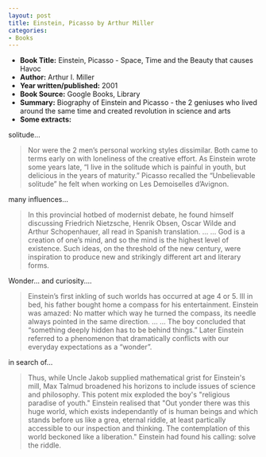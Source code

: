 ```yaml
---
layout: post
title: Einstein, Picasso by Arthur Miller
categories:
- Books
---
```



- **Book Title:** Einstein, Picasso - Space, Time and the Beauty that causes Havoc
- **Author:** Arthur I. Miller
- **Year written/published:** 2001
- **Book Source:** Google Books, Library
- **Summary:** Biography of Einstein and Picasso - the 2 geniuses who lived around the same time and created revolution in science and arts
- **Some extracts:**

solitude…

> Nor were the 2 men’s personal working styles dissimilar. Both came to terms early on with loneliness of the creative effort. As Einstein wrote some years late, “I live in the solitude which is painful in youth, but delicious in the years of maturity.” Picasso recalled the “Unbelievable solitude” he felt when working on Les Demoiselles d’Avignon.

many influences…

> In this provincial hotbed of modernist debate, he found himself discussing Friedrich Nietzsche, Henrik Obsen, Oscar Wilde and Arthur Schopenhauer, all read in Spanish translation. … … God is a creation of one’s mind, and so the mind is the highest level of existence. Such ideas, on the threshold of the new century, were inspiration to produce new and strikingly different art and literary forms.

Wonder... and curiosity....

> Einstein’s first inkling of such worlds has occurred at age 4 or 5. Ill in bed, his father bought home a compass for his entertainment. Einstein was amazed: No matter which way he turned the compass, its needle always pointed in the same direction. … … The boy concluded that “something deeply hidden has to be behind things.” Later Einstein referred to a phenomenon that dramatically conflicts with our everyday expectations as a “wonder”.

in search of...

> Thus, while Uncle Jakob supplied mathematical grist for Einstein's mill, Max Talmud broadened his horizons to include issues of science and philosophy. This potent mix exploded the boy's "religious paradise of youth." Einstein realised that "Out yonder there was this huge world, which exists independantly of is human beings and which stands before us like a grea, eternal riddle, at least partically accessible to our inspection and thinking. The contemplation of this world beckoned like a liberation." Einstein had found his calling: solve the riddle.
